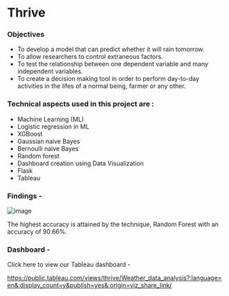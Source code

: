 # Thrive

### Objectives   
* To develop a model that can predict whether it will rain tomorrow.
* To allow researchers to control extraneous factors.
* To test the relationship between one dependent variable and many independent variables.
* To create a decision making tool in order to perform day-to-day activities in the lifes of a normal being, farmer or any other.

### Technical aspects used in this project are :
* Machine Learning (ML)
* Logistic regression in ML
* XGBoost
* Gaussian naive Bayes
* Bernoulli naive Bayes
* Random forest
* Dashboard creation using Data Visualization
* Flask
* Tableau

### Findings -
![image](https://user-images.githubusercontent.com/55316437/118958070-b21a0680-b97e-11eb-8972-34478685a7cf.png)

The highest accuracy is attained by the technique, Random Forest with an accuracy of 90.66%.

### Dashboard -

Click here to view our Tableau dashboard -

<https://public.tableau.com/views/thrive/Weather_data_analysis?:language=en&:display_count=y&publish=yes&:origin=viz_share_link/>

